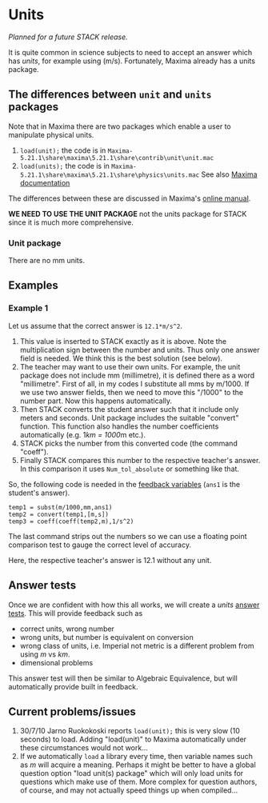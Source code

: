 # Units

_Planned for a future STACK release._

It is quite common in science subjects to need to accept an answer which has _units_,
for example using \(m/s\).  Fortunately, Maxima already has a units package.

## The differences between `unit` and `units` packages  ##

Note that in Maxima there are two packages which enable a user to manipulate physical units.

1. `load(unit);` the code is in `Maxima-5.21.1\share\maxima\5.21.1\share\contrib\unit\unit.mac`
2. `load(units);` the code is in `Maxima-5.21.1\share\maxima\5.21.1\share\physics\units.mac`  See also [Maxima documentation](http://maxima.sourceforge.net/docs/manual/en/maxima_76.html#SEC319)

The differences between these are discussed in Maxima's
[online manual](http://maxima.sourceforge.net/docs/manual/en/maxima_76.html#SEC321).

**WE NEED TO USE THE UNIT PACKAGE** not the units package for STACK since it is much more comprehensive.

### Unit package ###

There are no mm units.

## Examples  ##

### Example 1  ###

Let us assume that the correct answer is `12.1*m/s^2`. 

1. This value is inserted to STACK exactly as it is above. Note the multiplication sign between
   the number and units. Thus only one answer field is needed. We think this is the best solution (see below).
2. The teacher may want to use their own units. For example, the unit package does not
   include mm (millimetre), it is defined there as a word "millimetre". First of all, in my codes I
   substitute all mms by m/1000. If we use two answer fields, then we need to move this "/1000" to the number part. Now this happens automatically.
3. Then STACK converts the student answer such that it include only meters and seconds.
   Unit package includes the suitable "convert" function. This function also handles the number
   coefficients automatically (e.g. 1*km = 1000*m etc.). 
4. STACK picks the number from this converted code (the command "coeff"). 
5. Finally STACK compares this number to the respective teacher's answer. In this comparison it
   uses `Num_tol_absolute` or something like that.

So, the following code is needed in the [feedback variables](KeyVals.md#Feedback_variables) (`ans1` is the student's answer). 

	temp1 = subst(m/1000,mm,ans1)
	temp2 = convert(temp1,[m,s])
	temp3 = coeff(coeff(temp2,m),1/s^2)

The last command strips out the numbers so we can use a floating point comparison test to gauge the correct level of accuracy.

Here, the respective teacher's answer is 12.1 without any unit.

## Answer tests  ##

Once we are confident with how this all works, we will create a _units_ [answer tests](Answer_tests.md).
This will provide feedback such as

* correct units, wrong number
* wrong units, but number is equivalent on conversion
* wrong class of units, i.e. Imperial not metric is a different problem from using $m$ vs $km$.
* dimensional problems

This answer test will then be similar to Algebraic Equivalence, but will automatically provide built in feedback.

## Current problems/issues  ##

1. 30/7/10 Jarno Ruokokoski reports  `load(unit);` this is very slow (10 seconds) to load.
Adding "load(unit)" to Maxima automatically under these circumstances would not work...
2. If we automatically `load` a library every time, then variable names such as $m$ will
   acquire a meaning.  Perhaps it might be better to have a global question option "load unit(s)
   package" which will only load units for questions which make use of them. 
   More complex for question authors, of course, and may not actually speed things up when compiled...
